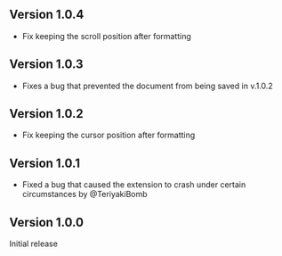 ## Version 1.0.4

- Fix keeping the scroll position after formatting

## Version 1.0.3

- Fixes a bug that prevented the document from being saved in v.1.0.2

## Version 1.0.2

- Fix keeping the cursor position after formatting

## Version 1.0.1

- Fixed a bug that caused the extension to crash under certain circumstances by @TeriyakiBomb

## Version 1.0.0

Initial release

